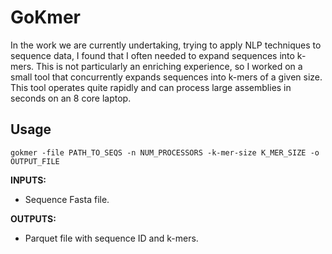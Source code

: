# GoKmer

In the work we are currently undertaking, trying to apply NLP techniques to sequence data, I found that I often needed to expand sequences into k-mers.
This is not particularly an enriching experience, so I worked on a small tool that concurrently expands sequences into k-mers of a given size. This tool operates
quite rapidly and can process large assemblies in seconds on an 8 core laptop.

## Usage
```
gokmer -file PATH_TO_SEQS -n NUM_PROCESSORS -k-mer-size K_MER_SIZE -o OUTPUT_FILE
```

**INPUTS:**
- Sequence Fasta file.

**OUTPUTS:**
- Parquet file with sequence ID and k-mers.
